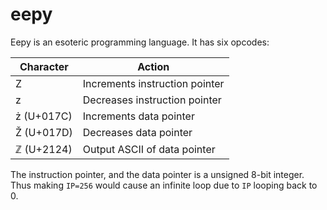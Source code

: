 # eepy
Eepy is an esoteric programming language. It has six opcodes:


|  Character | Action                         |
| ---------- | ------------------------------ |
| Z          | Increments instruction pointer |
| z          | Decreases  instruction pointer |
| ż (U+017C) | Increments data pointer        |
| Ž (U+017D) | Decreases  data pointer        |
| ℤ (U+2124) | Output ASCII of data pointer   |

The instruction pointer, and the data pointer is a unsigned 8-bit
integer. Thus making `IP=256` would cause an infinite loop due
to `IP` looping back to 0.
